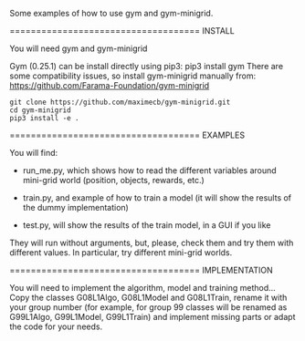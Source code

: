 Some examples of how to use gym and gym-minigrid.


====================================
INSTALL

You will need gym and gym-minigrid

Gym (0.25.1) can be install directly using pip3: pip3 install gym
There are some compatibility issues, so install gym-minigrid manually from: https://github.com/Farama-Foundation/gym-minigrid

    git clone https://github.com/maximecb/gym-minigrid.git
    cd gym-minigrid
    pip3 install -e .



====================================
EXAMPLES

You will find:

- run_me.py, which shows how to read the different variables around mini-grid world (position, objects, rewards, etc.)

- train.py, and example of how to train a model (it will show the results of the dummy implementation)

- test.py, will show the results of the train model, in a GUI if you like 

They will run without arguments, but, please, check them and try them with different values. In particular, try different mini-grid worlds.



====================================
IMPLEMENTATION

You will need to implement the algorithm, model and training method... Copy the classes G08L1Algo, G08L1Model and G08L1Train, rename it with your group number
 (for example, for group 99 classes will be renamed as G99L1Algo, G99L1Model, G99L1Train) and implement missing parts or adapt the code for your needs.